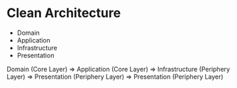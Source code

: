 # Clean Architecture
- Domain
- Application
- Infrastructure
- Presentation

Domain (Core Layer)
    => Application (Core Layer)
        => Infrastructure (Periphery Layer)
            => Presentation (Periphery Layer)
        => Presentation (Periphery Layer)